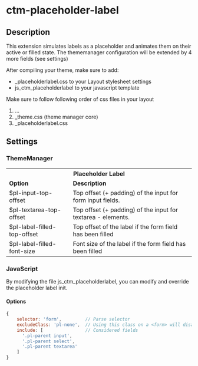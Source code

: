 # ctm-placeholder-label

## Description
This extension simulates labels as a placeholder and animates them on their active or filled state.
The thememanager configuration will be extended by 4 more fields (see settings)

After compiling your theme, make sure to add:
- _placeholderlabel.css to your Layout stylesheet settings
- js_ctm_placeholderlabel to your javascript template

Make sure to follow following order of css files in your layout
1. ...
2. _theme.css (theme manager core)
3. _placeholderlabel.css

## Settings

### ThemeManager
<table>
  <tr>
    <th colspan="2"><strong>Placeholder Label</strong></th>
  </tr>
  <tr>
    <td><strong>Option</strong></td>
    <td><strong>Description</strong></td>
  </tr>
  <tr>
    <td>$pl-input-top-offset</td>
    <td>Top offset (+ padding) of the input for form input fields.</td>
  </tr>
  <tr>
    <td>$pl-textarea-top-offset</td>
    <td>Top offset (+ padding) of the input for textarea - elements.</td>
  </tr>
  <tr>
    <td>$pl-label-filled-top-offset</td>
    <td>Top offset of the label if the form field has been filled</td>
  </tr>
  <tr>
    <td>$pl-label-filled-font-size</td>
    <td>Font size of the label if the form field has been filled</td>
  </tr>
</table>

### JavaScript
By modifying the file js_ctm_placeholderlabel, you can modify and override the placeholder label init.

#### Options
```javascript
{
    selector: 'form',         // Parse selector
    excludeClass: 'pl-none',  // Using this class on a <form> will disable plabel
    include: [                // Considered fields
      '.pl-parent input',
      '.pl-parent select',
      '.pl-parent textarea'
    ]
}
```
